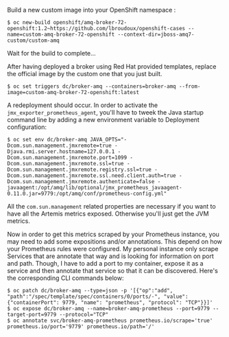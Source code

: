 
Build a new custom image into your OpenShift namespace :

```
$ oc new-build openshift/amq-broker-72-openshift:1.2~https://github.com/lbroudoux/openshift-cases --name=custom-amq-broker-72-openshift --context-dir=jboss-amq7-custom/custom-amq
```

Wait for the build to complete...

After having deployed a broker using Red Hat provided templates, replace the official image by the custom one that you just built.

```
$ oc set triggers dc/broker-amq --containers=broker-amq --from-image=custom-amq-broker-72-openshift:latest
```

A redeployment should occur. In order to activate the `jmx_exporter_prometheus_agent`, you'll have to tweek the Java startup command line by adding a new environment variable to Deployment configuration:

```
$ oc set env dc/broker-amq JAVA_OPTS="-Dcom.sun.management.jmxremote=true -Djava.rmi.server.hostname=127.0.0.1 -Dcom.sun.management.jmxremote.port=1099 -Dcom.sun.management.jmxremote.ssl=true -Dcom.sun.management.jmxremote.registry.ssl=true -Dcom.sun.management.jmxremote.ssl.need.client.auth=true -Dcom.sun.management.jmxremote.authenticate=false -javaagent:/opt/amq/lib/optional/jmx_prometheus_javaagent-0.11.0.jar=9779:/opt/amq/conf/prometheus-config.yml"
```

All the `com.sun.management` related properties are necessary if you want to have all the Artemis metrics exposed. Otherwise you'll just get the JVM metrics.

Now in order to get this metrics scraped by your Prometheus instance, you may need to add some expositions and/or annotations. This depend on how your Prometheus rules were configured. My personal instance only scrape Services that are annotate that way and is looking for information on port and path. Though, I have to add a port to my container, expose it as a service and then annotate that service so that it can be discovered. Here's the corresponding CLI commands below:

```
$ oc patch dc/broker-amq --type=json -p '[{"op":"add", "path":"/spec/template/spec/containers/0/ports/-", "value": {"containerPort": 9779, "name": "prometheus", "protocol": "TCP"}}]'
$ oc expose dc/broker-amq --name=broker-amq-prometheus --port=9779 --target-port=9779 --protocol="TCP"
$ oc annotate svc/broker-amq-prometheus prometheus.io/scrape='true' prometheus.io/port='9779' prometheus.io/path='/'
```
